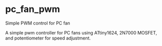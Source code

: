 # pc_fan_pwm
Simple PWM control for PC fan

A simple pwm controller for PC fans using ATtiny1624, 2N7000 MOSFET, and potentiometer for speed adjustment.
